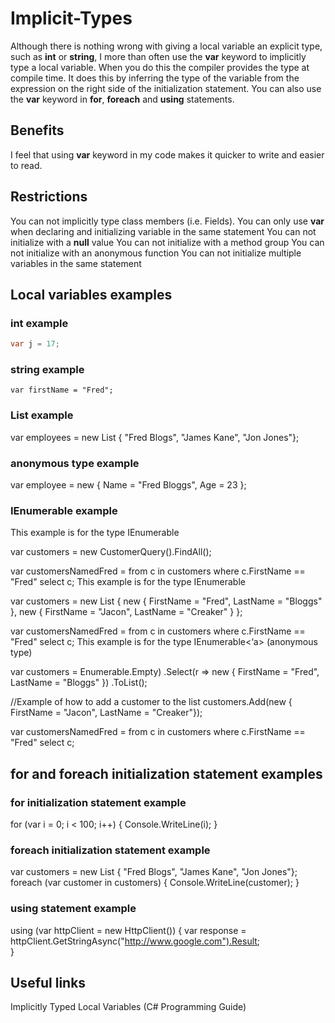 # Implicit-Types
Although there is nothing wrong with giving a local variable an explicit type, such as **int** or **string**,  I more than often use the **var** keyword to implicitly type a local variable.  When you do this the compiler provides the type at compile time.  It does this by inferring the type of the variable from the expression on the right side of the initialization statement.
You can also use the **var** keyword in **for**, **foreach** and **using** statements.

## Benefits

I feel that using **var** keyword in my code makes it quicker to write and easier to read.

## Restrictions

You can not implicitly type class members (i.e. Fields).
You can only use **var** when declaring and initializing variable in the same statement
You can not initialize with a **null** value
You can not initialize with a method group
You can not initialize with an anonymous function
You can not initialize multiple variables in the same statement

## Local variables examples

### int example

```c#
var j = 17;
```

### string example

    var firstName = "Fred";

### List example

var employees = new List { "Fred Blogs", "James Kane", "Jon Jones"};

### anonymous type example

var employee = new { Name = "Fred Bloggs", Age = 23 };

### IEnumerable example

This example is for the type IEnumerable

var customers = new CustomerQuery().FindAll();

var customersNamedFred = from c in customers
                         where c.FirstName == "Fred"
                         select c;
This example is for the type IEnumerable

var customers = new List
{
   new { FirstName = "Fred", LastName = "Bloggs" },
   new { FirstName = "Jacon", LastName = "Creaker" }
};

var customersNamedFred = from c in customers
                         where c.FirstName == "Fred"
                         select c;
This example is for the type IEnumerable<‘a> (anonymous type)

var customers = Enumerable.Empty)
                .Select(r => new { FirstName = "Fred", LastName = "Bloggs" }) 
                .ToList();

//Example of how to add a customer to the list
customers.Add(new { FirstName = "Jacon", LastName = "Creaker"});

var customersNamedFred = from c in customers
                         where c.FirstName == "Fred"
                         select c;

## for and foreach initialization statement examples


### for initialization statement example


for (var i = 0; i < 100; i++)
{
   Console.WriteLine(i);
}

### foreach initialization statement example


var customers = new List { "Fred Blogs", "James Kane", "Jon Jones"};
foreach (var customer in customers)
{
   Console.WriteLine(customer);
}

### using statement example


using (var httpClient = new HttpClient())
{
   var response = httpClient.GetStringAsync("http://www.google.com").Result;               
}

## Useful links


Implicitly Typed Local Variables (C# Programming Guide)